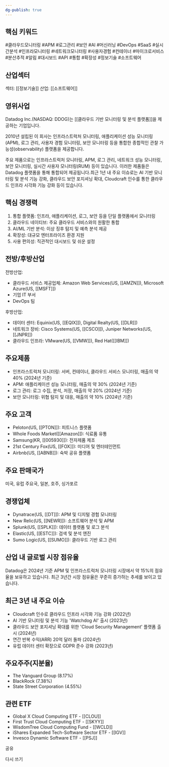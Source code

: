 ```yaml
---
dg-publish: true
---
```

## 핵심 키워드

#클라우드모니터링 #APM #로그관리 #보안 #AI #머신러닝 #DevOps #SaaS #실시간분석 #인프라모니터링 #네트워크모니터링 #사용자경험 #컨테이너 #마이크로서비스 #분산추적 #알림 #대시보드 #API #통합 #확장성 #정보기술 #소프트웨어 

## 산업섹터

섹터: [[정보기술]]
산업: [[소프트웨어]]

## 영위사업

Datadog Inc.(NASDAQ: DDOG)는 [[클라우드 기반 모니터링 및 분석 플랫폼]]을 제공하는 기업입니다.

2010년 설립된 이 회사는 인프라스트럭처 모니터링, 애플리케이션 성능 모니터링(APM), 로그 관리, 사용자 경험 모니터링, 보안 모니터링 등을 통합한 종합적인 관찰 가능성(observability) 플랫폼을 제공합니다.

주요 제품으로는 인프라스트럭처 모니터링, APM, 로그 관리, 네트워크 성능 모니터링, 보안 모니터링, 실시간 사용자 모니터링(RUM) 등이 있습니다. 이러한 제품들은 Datadog 플랫폼을 통해 통합되어 제공됩니다.최근 1년 내 주요 이슈로는 AI 기반 모니터링 및 분석 기능 강화, 클라우드 보안 포지셔닝 확대, Cloudcraft 인수를 통한 클라우드 인프라 시각화 기능 강화 등이 있습니다.

## 핵심 경쟁력

1. 통합 플랫폼: 인프라, 애플리케이션, 로그, 보안 등을 단일 플랫폼에서 모니터링
2. 클라우드 네이티브: 주요 클라우드 서비스와의 원활한 통합
3. AI/ML 기반 분석: 이상 징후 탐지 및 예측 분석 제공
4. 확장성: 대규모 엔터프라이즈 환경 지원
5. 사용 편의성: 직관적인 대시보드 및 쉬운 설정

## 전방/후방산업

전방산업:

- 클라우드 서비스 제공업체: Amazon Web Services(US, [[AMZN]]), Microsoft Azure(US, [[MSFT]])
- 기업 IT 부서
- DevOps 팀

후방산업:

- 데이터 센터: Equinix(US, [[EQIX]]), Digital Realty(US, [[DLR]])
- 네트워크 장비: Cisco Systems(US, [[CSCO]]), Juniper Networks(US, [[JNPR]])
- 클라우드 인프라: VMware(US, [[VMW]]), Red Hat([[IBM]])

## 주요제품

- 인프라스트럭처 모니터링: 서버, 컨테이너, 클라우드 서비스 모니터링, 매출의 약 40% (2024년 기준)
- APM: 애플리케이션 성능 모니터링, 매출의 약 30% (2024년 기준)
- 로그 관리: 로그 수집, 분석, 저장, 매출의 약 20% (2024년 기준)
- 보안 모니터링: 위협 탐지 및 대응, 매출의 약 10% (2024년 기준)

## 주요 고객

- Peloton(US, [[PTON]]): 피트니스 플랫폼
- Whole Foods Market([[Amazon]]): 식료품 유통
- Samsung(KR, [[005930]]): 전자제품 제조
- 21st Century Fox(US, [[FOX]]): 미디어 및 엔터테인먼트
- Airbnb(US, [[ABNB]]): 숙박 공유 플랫폼

## 주요 판매국가

미국, 유럽 주요국, 일본, 호주, 싱가포르

## 경쟁업체

- Dynatrace(US, [[DT]]): APM 및 디지털 경험 모니터링
- New Relic(US, [[NEWR]]): 소프트웨어 분석 및 APM
- Splunk(US, [[SPLK]]): 데이터 플랫폼 및 로그 분석
- Elastic(US, [[ESTC]]): 검색 및 분석 엔진
- Sumo Logic(US, [[SUMO]]): 클라우드 기반 로그 관리

## 산업 내 글로벌 시장 점유율

Datadog은 2024년 기준 APM 및 인프라스트럭처 모니터링 시장에서 약 15%의 점유율을 보유하고 있습니다. 최근 3년간 시장 점유율은 꾸준히 증가하는 추세를 보이고 있습니다.

## 최근 3년 내 주요 이슈

- Cloudcraft 인수로 클라우드 인프라 시각화 기능 강화 (2022년)
- AI 기반 모니터링 및 분석 기능 'Watchdog AI' 출시 (2023년)
- 클라우드 보안 포지셔닝 확대를 위한 'Cloud Security Management' 플랫폼 출시 (2024년)
- 연간 반복 수익(ARR) 20억 달러 돌파 (2024년)
- 유럽 데이터 센터 확장으로 GDPR 준수 강화 (2023년)

## 주요주주(지분율)

- The Vanguard Group (8.17%)
- BlackRock (7.38%)
- State Street Corporation (4.55%)

## 관련 ETF

- Global X Cloud Computing ETF - [[CLOU]]
- First Trust Cloud Computing ETF - [[SKYY]]
- WisdomTree Cloud Computing Fund - [[WCLD]]
- iShares Expanded Tech-Software Sector ETF - [[IGV]]
- Invesco Dynamic Software ETF - [[PSJ]]

공유

다시 쓰기